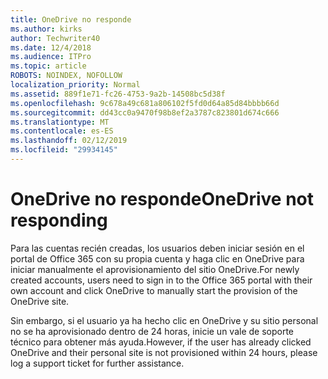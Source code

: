 ```yaml
---
title: OneDrive no responde
ms.author: kirks
author: Techwriter40
ms.date: 12/4/2018
ms.audience: ITPro
ms.topic: article
ROBOTS: NOINDEX, NOFOLLOW
localization_priority: Normal
ms.assetid: 889f1e71-fc26-4753-9a2b-14508bc5d38f
ms.openlocfilehash: 9c678a49c681a806102f5fd0d64a85d84bbbb66d
ms.sourcegitcommit: dd43cc0a9470f98b8ef2a3787c823801d674c666
ms.translationtype: MT
ms.contentlocale: es-ES
ms.lasthandoff: 02/12/2019
ms.locfileid: "29934145"
---
```

# <a name="onedrive-not-responding"></a><span data-ttu-id="65eaf-102">OneDrive no responde</span><span class="sxs-lookup"><span data-stu-id="65eaf-102">OneDrive not responding</span></span>

<span data-ttu-id="65eaf-103">Para las cuentas recién creadas, los usuarios deben iniciar sesión en el portal de Office 365 con su propia cuenta y haga clic en OneDrive para iniciar manualmente el aprovisionamiento del sitio OneDrive.</span><span class="sxs-lookup"><span data-stu-id="65eaf-103">For newly created accounts, users need to sign in to the Office 365 portal with their own account and click OneDrive to manually start the provision of the OneDrive site.</span></span>
  
<span data-ttu-id="65eaf-104">Sin embargo, si el usuario ya ha hecho clic en OneDrive y su sitio personal no se ha aprovisionado dentro de 24 horas, inicie un vale de soporte técnico para obtener más ayuda.</span><span class="sxs-lookup"><span data-stu-id="65eaf-104">However, if the user has already clicked OneDrive and their personal site is not provisioned within 24 hours, please log a support ticket for further assistance.</span></span>
  

